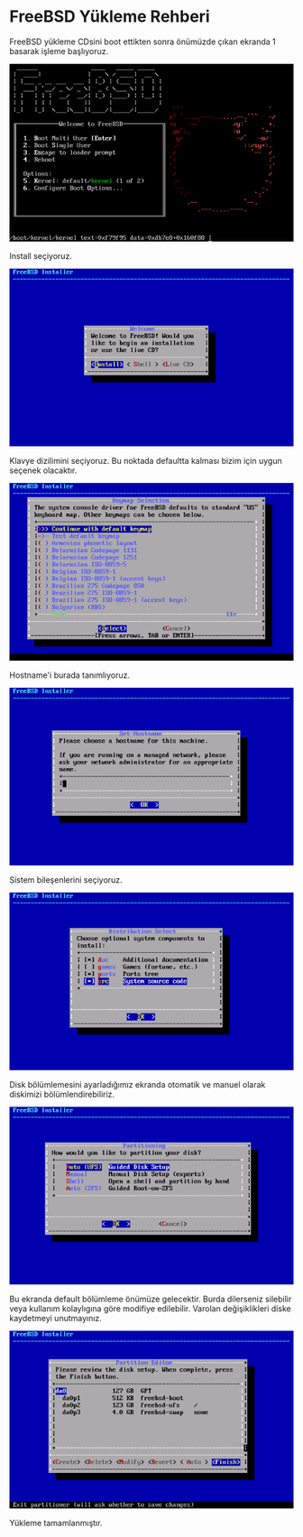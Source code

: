 # FreeBSD Yükleme Rehberi

FreeBSD yükleme CDsini boot ettikten sonra önümüzde çıkan ekranda 1 basarak işleme başlıyoruz.

![](fr1.jpg)

Install seçiyoruz.

![](fr2.jpg)

Klavye dizilimini seçiyoruz. Bu noktada defaultta kalması bizim için uygun seçenek olacaktır.

![](fr3.jpg)

Hostname'i burada tanımlıyoruz.

![](fr4.jpg)

Sistem bileşenlerini seçiyoruz.

![](fr5.jpg)

Disk bölümlemesini ayarladığımız ekranda otomatik ve manuel olarak diskimizi bölümlendirebiliriz. 

![](fr6.jpg)

Bu ekranda default bölümleme önümüze gelecektir. Burda dilerseniz silebilir veya kullanım kolaylıgına göre modifiye edilebilir. Varolan değişiklikleri diske kaydetmeyi unutmayınız.

![](fr7.jpg)

Yükleme tamamlanmıştır.

